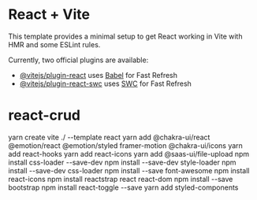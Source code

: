 # React + Vite

This template provides a minimal setup to get React working in Vite with HMR and some ESLint rules.

Currently, two official plugins are available:

- [@vitejs/plugin-react](https://github.com/vitejs/vite-plugin-react/blob/main/packages/plugin-react/README.md) uses [Babel](https://babeljs.io/) for Fast Refresh
- [@vitejs/plugin-react-swc](https://github.com/vitejs/vite-plugin-react-swc) uses [SWC](https://swc.rs/) for Fast Refresh
# react-crud



yarn create vite ./ --template react
yarn add @chakra-ui/react @emotion/react @emotion/styled framer-motion @chakra-ui/icons
yarn add react-hooks
yarn add react-icons
yarn add @saas-ui/file-upload
npm install css-loader --save-dev
npm install --save-dev style-loader
npm install --save-dev css-loader
npm install --save font-awesome
npm install react-icons
npm install reactstrap react react-dom
npm install --save bootstrap
npm install react-toggle --save
yarn add styled-components